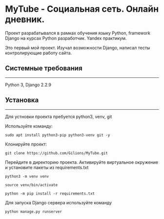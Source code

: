 # MyTube - Социальная сеть. Онлайн дневник.

Проект разрабатывался в рамках обучения языку Python, framework Django на курсах Python разработчик. Yandex практикум.

Это первый мой проект. Изучал возможности Django, написал тесты контролирующие работу сайта.

## Системные требования
_____

Python 3, Django 2.2.9

##  Установка
______

Для устновки проекта пребуется python3, venv, git

Используйте команду:

`sudo apt install python3-pip python3-venv git -y`

Клонируйте проект:

`git clone https://github.com/Gilions/MyTube.git`

Перейдите в директорию проекта. Активируйте виртуальное окружение и
установите пакеты из requirements.txt

`python3 -m venv venv`

`source venv/bin/activate`

`python -m pip install -r requirements.txt `

Для запуска Django сервера используйте команду

`python manage.py runserver`
